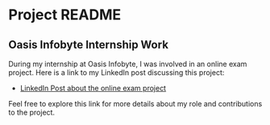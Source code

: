 # Project README

## Oasis Infobyte Internship Work

During my internship at Oasis Infobyte, I was involved in an online exam project. Here is a link to my LinkedIn post discussing this project:

- [LinkedIn Post about the online exam project](https://www.linkedin.com/posts/pabitra-bera_oasisinfobyte-onlineexam-oasisinfobyte-activity-7215177027014787072-YQ8c?utm_source=share&utm_medium=member_desktop)

Feel free to explore this link for more details about my role and contributions to the project.

